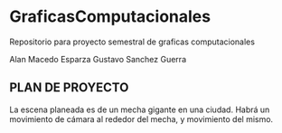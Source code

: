 # GraficasComputacionales
Repositorio para proyecto semestral de graficas computacionales

Alan Macedo Esparza
Gustavo Sanchez Guerra

## PLAN DE PROYECTO

La escena planeada es de un mecha gigante en una ciudad. Habrá un movimiento de cámara al rededor del mecha, y movimiento del mismo.
